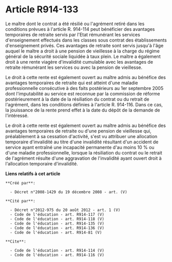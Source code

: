 # Article R914-133

Le maître dont le contrat a été résilié ou l'agrément retiré dans les conditions prévues à l'article R. 914-114 peut
bénéficier des avantages temporaires de retraite servis par l'Etat rémunérant les services d'enseignement effectués dans les
classes sous contrat des établissements d'enseignement privés. Ces avantages de retraite sont servis jusqu'à l'âge auquel le
maître a droit à une pension de vieillesse à la charge du régime général de la sécurité sociale liquidée à taux plein. Le
maître a également droit à une rente viagère d'invalidité cumulable avec les avantages de retraite rémunérant les services ou
avec la pension de vieillesse. 

Le droit à cette rente est également ouvert au maître admis au bénéfice des avantages temporaires de retraite qui est atteint
d'une maladie professionnelle consécutive à des faits postérieurs au 1er septembre 2005 dont l'imputabilité au service est
reconnue par la commission de réforme postérieurement à la date de la résiliation du contrat ou du retrait de l'agrément,
dans les conditions définies à l'article R. 914-116. Dans ce cas, la jouissance de la rente prend effet à la date du dépôt de
la demande de l'intéressé. 

Le droit à cette rente est également ouvert au maître admis au bénéfice des avantages temporaires de retraite ou d'une
pension de vieillesse qui, préalablement à sa cessation d'activité, s'est vu attribuer une allocation temporaire d'invalidité
au titre d'une invalidité résultant d'un accident de service ayant entraîné une incapacité permanente d'au moins 10 % ou
d'une maladie professionnelle, lorsque la résiliation du contrat ou le retrait de l'agrément résulte d'une aggravation de
l'invalidité ayant ouvert droit à l'allocation temporaire d'invalidité.

**Liens relatifs à cet article**

	**Créé par**:

	  - Décret n°2008-1429 du 19 décembre 2008 - art. (V)

	**Cité par**:

	  - Décret n°2012-975 du 20 août 2012 - art. 1 (V)
	  - Code de l'éducation - art. R914-117 (V)
	  - Code de l'éducation - art. R914-118 (V)
	  - Code de l'éducation - art. R914-135 (V)
	  - Code de l'éducation - art. R914-136 (V)
	  - Code de l'éducation - art. R914-81 (V)

	**Cite**:

	  - Code de l'éducation - art. R914-114 (V)
	  - Code de l'éducation - art. R914-116 (V)
